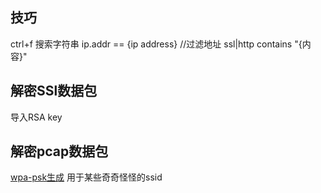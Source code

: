 ## 技巧
ctrl+f 搜索字符串
ip.addr == {ip address} //过滤地址
ssl|http contains "{内容}"

## 解密SSl数据包
导入RSA key
## 解密pcap数据包
[wpa-psk生成](https://www.wireshark.org/tools/wpa-psk.html) 用于某些奇奇怪怪的ssid